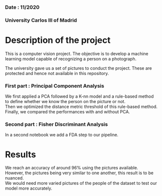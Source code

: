 ### Date : 11/2020  
### University Carlos III of Madrid  
# Description of the project  
This is a computer vision project. The objective is to develop a machine learning model capable of recognizing a person on a photograph.
  
The university gave us a set of pictures to conduct the project. These are protected and hence not available in this repository.  
  
### First part : Principal Component Analysis  
We first applied a PCA followed by a K-nn model and a rule-based method to define whether we know the person on the picture or not.    
Then we optimized the distance metric threshold of this rule-based method.   
Finally, we compared the performances with and without PCA.  
  
### Second part : Fisher Discriminant Analysis  
In a second notebook we add a FDA step to our pipeline.  
  
# Results  
We reach an accuracy of around 96% using the pictures available.  
However, the pictures being very similar to one another, this result is to be nuanced.  
We would need more varied pictures of the people of the dataset to test our model more accurately. 